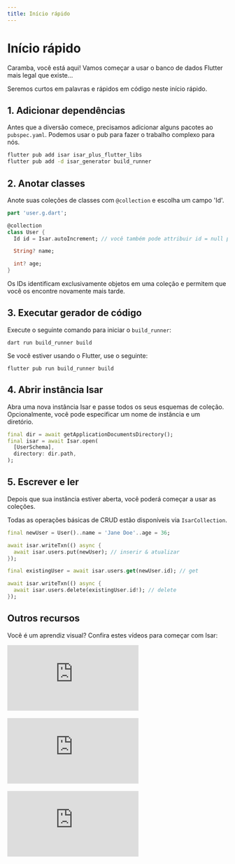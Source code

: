 ```yaml
---
title: Início rápido
---
```


# Início rápido

Caramba, você está aqui! Vamos começar a usar o banco de dados Flutter mais legal que existe...

Seremos curtos em palavras e rápidos em código neste início rápido.

## 1. Adicionar dependências

Antes que a diversão comece, precisamos adicionar alguns pacotes ao `pubspec.yaml`. Podemos usar o pub para fazer o trabalho complexo para nós.

```bash
flutter pub add isar isar_plus_flutter_libs
flutter pub add -d isar_generator build_runner
```

## 2. Anotar classes

Anote suas coleções de classes com `@collection` e escolha um campo 'Id'.

```dart
part 'user.g.dart';

@collection
class User {
  Id id = Isar.autoIncrement; // você também pode attribuir id = null para incrementar automaticamente

  String? name;

  int? age;
}
```

Os IDs identificam exclusivamente objetos em uma coleção e permitem que você os encontre novamente mais tarde.

## 3. Executar gerador de código

Execute o seguinte comando para iniciar o `build_runner`:

```
dart run build_runner build
```

Se você estiver usando o Flutter, use o seguinte:

```
flutter pub run build_runner build
```

## 4. Abrir instância Isar

Abra uma nova instância Isar e passe todos os seus esquemas de coleção. Opcionalmente, você pode especificar um nome de instância e um diretório.

```dart
final dir = await getApplicationDocumentsDirectory();
final isar = await Isar.open(
  [UserSchema],
  directory: dir.path,
);
```

## 5. Escrever e ler

Depois que sua instância estiver aberta, você poderá começar a usar as coleções.

Todas as operações básicas de CRUD estão disponíveis via `IsarCollection`.

```dart
final newUser = User()..name = 'Jane Doe'..age = 36;

await isar.writeTxn(() async {
  await isar.users.put(newUser); // inserir & atualizar
});

final existingUser = await isar.users.get(newUser.id); // get

await isar.writeTxn(() async {
  await isar.users.delete(existingUser.id!); // delete
});
```

## Outros recursos

Você é um aprendiz visual? Confira estes vídeos para começar com Isar:
<div class="video-block">
  <iframe max-width=100% height=auto src="https://www.youtube.com/embed/CwC9-a9hJv4" title="Isar Database" frameborder="0" allow="accelerometer; clipboard-write; encrypted-media; gyroscope; picture-in-picture" allowfullscreen></iframe>
</div>
<br>
<div class="video-block">
  <iframe max-width=100% height=auto src="https://www.youtube.com/embed/videoseries?list=PLKKf8l1ne4_hMBtRykh9GCC4MMyteUTyf" title="Isar Database" frameborder="0" allow="accelerometer; clipboard-write; encrypted-media; gyroscope; picture-in-picture" allowfullscreen></iframe>
</div>
<br>
<div class="video-block">
  <iframe max-width=100% height=auto src="https://www.youtube.com/embed/pdKb8HLCXOA " title="Isar Database" frameborder="0" allow="accelerometer; clipboard-write; encrypted-media; gyroscope; picture-in-picture" allowfullscreen></iframe>
</div>
